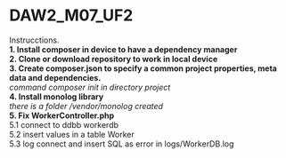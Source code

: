# DAW2_M07_UF2
Instrucctions.<br>
<b>1. Install composer in device to have a dependency manager</b><br>
<b>2. Clone or download repository to work in local device</b><br>
<b>3. Create composer.json to specify a common project properties, meta data and dependencies.</b> <br>
   <i>command composer init in directory project</i><br>
<b>4. Install monolog library</b><br>
   <i>there is a folder /vendor/monolog created</i><br>
<b>5. Fix WorkerController.php</b><br>
	5.1 connect to ddbb workerdb<br>
	5.2 insert values in a table Worker<br>
	5.3 log connect and insert SQL as error in logs/WorkerDB.log<br>
